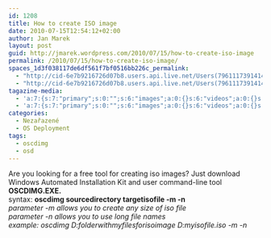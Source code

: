 ```yaml
---
id: 1208
title: How to create ISO image
date: 2010-07-15T12:54:12+02:00
author: Jan Marek
layout: post
guid: http://jmarek.wordpress.com/2010/07/15/how-to-create-iso-image
permalink: /2010/07/15/how-to-create-iso-image/
spaces_1d3f038117de6df561f7bf0516bb226c_permalink:
  - "http://cid-6e7b9216726d07b8.users.api.live.net/Users(7961117391414167480)/Blogs('6E7B9216726D07B8!242')/Entries('6E7B9216726D07B8!363')?authkey=EpZNAU0huAk%24"
  - "http://cid-6e7b9216726d07b8.users.api.live.net/Users(7961117391414167480)/Blogs('6E7B9216726D07B8!242')/Entries('6E7B9216726D07B8!363')?authkey=EpZNAU0huAk%24"
tagazine-media:
  - 'a:7:{s:7:"primary";s:0:"";s:6:"images";a:0:{}s:6:"videos";a:0:{}s:11:"image_count";s:1:"0";s:6:"author";s:8:"17238236";s:7:"blog_id";s:8:"16623371";s:9:"mod_stamp";s:19:"2010-07-15 10:54:12";}'
  - 'a:7:{s:7:"primary";s:0:"";s:6:"images";a:0:{}s:6:"videos";a:0:{}s:11:"image_count";s:1:"0";s:6:"author";s:8:"17238236";s:7:"blog_id";s:8:"16623371";s:9:"mod_stamp";s:19:"2010-07-15 10:54:12";}'
categories:
  - Nezařazené
  - OS Deployment
tags:
  - oscdimg
  - osd
---
```

<div id="msgcns!6E7B9216726D07B8!363" class="bvMsg">
  <div>
    Are you looking for a free tool for creating iso images? Just download Windows Automated Installation Kit and user command-line tool <strong>OSCDIMG.EXE.</strong>
  </div>
  
  <div>
  </div>
  
  <div>
    syntax: <strong>oscdimg sourcedirectory targetisofile -m -n</strong>
  </div>
  
  <div>
  </div>
  
  <div>
    <em>parameter -m allows you to create any size of iso file</em>
  </div>
  
  <div>
    <em>parameter -n allows you to use long file names</em>
  </div>
  
  <div>
  </div>
  
  <div>
    <em>example: oscdimg D:folderwithmyfilesforisoimage D:myisofile.iso -m -n</em>
  </div>
</div>

